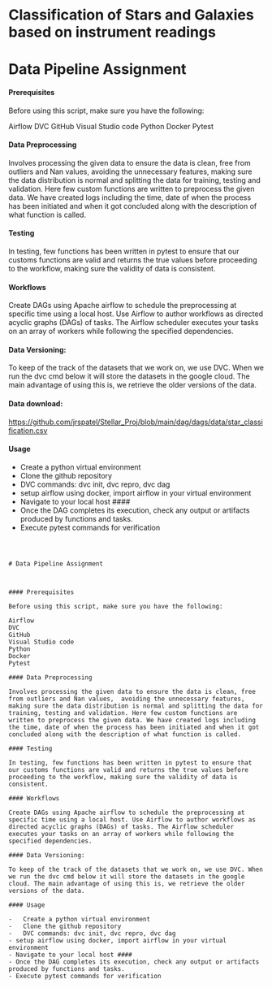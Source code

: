 # Classification of Stars and Galaxies based on instrument readings 

# Data Pipeline Assignment



#### Prerequisites

Before using this script, make sure you have the following:

Airflow
DVC
GitHub
Visual Studio code
Python
Docker
Pytest

#### Data Preprocessing

Involves processing the given data to ensure the data is clean, free from outliers and Nan values,  avoiding the unnecessary features, making sure the data distribution is normal and splitting the data for training, testing and validation. Here few custom functions are written to preprocess the given data. We have created logs including the time, date of when the process has been initiated and when it got concluded along with the description of what function is called.

#### Testing

In testing, few functions has been written in pytest to ensure that our customs functions are valid and returns the true values before proceeding to the workflow, making sure the validity of data is consistent.

#### Workflows

Create DAGs using Apache airflow to schedule the preprocessing at specific time using a local host. Use Airflow to author workflows as directed acyclic graphs (DAGs) of tasks. The Airflow scheduler executes your tasks on an array of workers while following the specified dependencies.

#### Data Versioning:

To keep of the track of the datasets that we work on, we use DVC. When we run the dvc cmd below it will store the datasets in the google cloud. The main advantage of using this is, we retrieve the older versions of the data. 


#### Data download:
https://github.com/jrspatel/Stellar_Proj/blob/main/dag/dags/data/star_classification.csv


#### Usage

-	Create a python virtual environment
-	Clone the github repository
-	DVC commands: dvc init, dvc repro, dvc dag
-   setup airflow using docker, import airflow in your virtual environment
-   Navigate to your local host ####
-   Once the DAG completes its execution, check any output or artifacts produced by functions and tasks.
-   Execute pytest commands for verification





```



# Data Pipeline Assignment



#### Prerequisites

Before using this script, make sure you have the following:

Airflow
DVC
GitHub
Visual Studio code
Python
Docker
Pytest

#### Data Preprocessing

Involves processing the given data to ensure the data is clean, free from outliers and Nan values,  avoiding the unnecessary features, making sure the data distribution is normal and splitting the data for training, testing and validation. Here few custom functions are written to preprocess the given data. We have created logs including the time, date of when the process has been initiated and when it got concluded along with the description of what function is called.

#### Testing

In testing, few functions has been written in pytest to ensure that our customs functions are valid and returns the true values before proceeding to the workflow, making sure the validity of data is consistent.

#### Workflows

Create DAGs using Apache airflow to schedule the preprocessing at specific time using a local host. Use Airflow to author workflows as directed acyclic graphs (DAGs) of tasks. The Airflow scheduler executes your tasks on an array of workers while following the specified dependencies.

#### Data Versioning:

To keep of the track of the datasets that we work on, we use DVC. When we run the dvc cmd below it will store the datasets in the google cloud. The main advantage of using this is, we retrieve the older versions of the data. 

#### Usage

-	Create a python virtual environment
-	Clone the github repository
-	DVC commands: dvc init, dvc repro, dvc dag
- setup airflow using docker, import airflow in your virtual environment
- Navigate to your local host ####
- Once the DAG completes its execution, check any output or artifacts produced by functions and tasks.
- Execute pytest commands for verification





```
